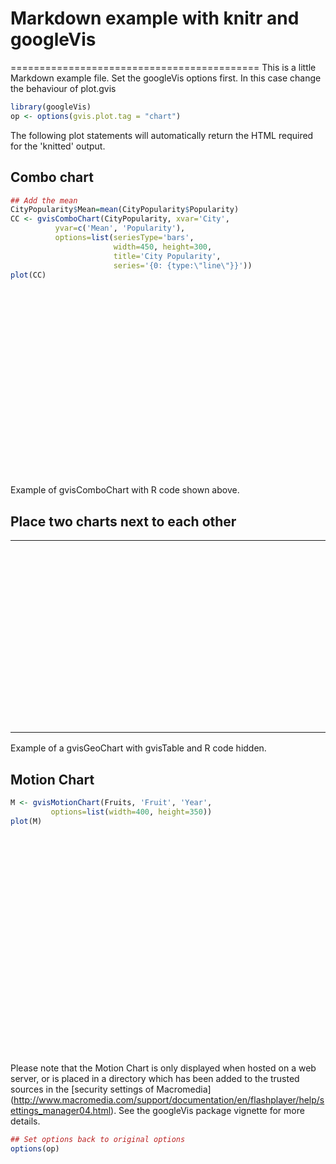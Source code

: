 # Markdown example with knitr and googleVis
===========================================
This is a little Markdown example file.
Set the googleVis options first.
In this case change the behaviour of plot.gvis

```r
library(googleVis)
op <- options(gvis.plot.tag = "chart")
```

The following plot statements will automatically return  the HTML
required for the 'knitted' output. 

## Combo chart

```r
## Add the mean
CityPopularity$Mean=mean(CityPopularity$Popularity)
CC <- gvisComboChart(CityPopularity, xvar='City',
          yvar=c('Mean', 'Popularity'),
          options=list(seriesType='bars',
                       width=450, height=300,
                       title='City Popularity',
                       series='{0: {type:\"line\"}}'))
plot(CC)
```

<!-- ComboChart generated in R 3.0.0 by googleVis 0.4.4 package -->
<!-- Thu Aug 29 21:50:28 2013 -->


  <!-- jsHeader -->
  <script type="text/javascript">
   
  // jsData 
  function gvisDataComboChartID45f3d3d1b19 () {
  var data = new google.visualization.DataTable();
  var datajson =
  [
 [
 "New York",
450,
200 
],
[
 "Boston",
450,
300 
],
[
 "Miami",
450,
400 
],
[
 "Chicago",
450,
500 
],
[
 "Los Angeles",
450,
600 
],
[
 "Houston",
450,
700 
] 
];
  data.addColumn('string','City');
data.addColumn('number','Mean');
data.addColumn('number','Popularity');
  data.addRows(datajson);
  return(data);
  }
   
  // jsDrawChart
  function drawChartComboChartID45f3d3d1b19() {
  var data = gvisDataComboChartID45f3d3d1b19();
  var options = {};
  options["allowHtml"] = true;
options["seriesType"] = "bars";
options["width"] =    450;
options["height"] =    300;
options["title"] = "City Popularity";
options["series"] = {0: {type:"line"}};
  
  
    var chart = new google.visualization.ComboChart(
    document.getElementById('ComboChartID45f3d3d1b19')
    );
    chart.draw(data,options);
    
  
  }
    
   
  // jsDisplayChart
  (function() {
  var pkgs = window.__gvisPackages = window.__gvisPackages || [];
  var callbacks = window.__gvisCallbacks = window.__gvisCallbacks || [];
  var chartid = "corechart";
  
  // Manually see if chartid is in pkgs (not all browsers support Array.indexOf)
  var i, newPackage = true;
  for (i = 0; newPackage && i < pkgs.length; i++) {
  if (pkgs[i] === chartid)
  newPackage = false;
  }
  if (newPackage)
  pkgs.push(chartid);
  
  // Add the drawChart function to the global list of callbacks
  callbacks.push(drawChartComboChartID45f3d3d1b19);
  })();
  function displayChartComboChartID45f3d3d1b19() {
  var pkgs = window.__gvisPackages = window.__gvisPackages || [];
  var callbacks = window.__gvisCallbacks = window.__gvisCallbacks || [];
  window.clearTimeout(window.__gvisLoad);
  // The timeout is set to 100 because otherwise the container div we are
  // targeting might not be part of the document yet
  window.__gvisLoad = setTimeout(function() {
  var pkgCount = pkgs.length;
  google.load("visualization", "1", { packages:pkgs, callback: function() {
  if (pkgCount != pkgs.length) {
  // Race condition where another setTimeout call snuck in after us; if
  // that call added a package, we must not shift its callback
  return;
  }
  while (callbacks.length > 0)
  callbacks.shift()();
  } });
  }, 100);
  }
   
  // jsFooter
  </script>
   
  <!-- jsChart -->  
  <script type="text/javascript" src="https://www.google.com/jsapi?callback=displayChartComboChartID45f3d3d1b19"></script>
   
  <!-- divChart -->
    
  <div id="ComboChartID45f3d3d1b19"
  style="width: 450px; height: 300px;">
  </div>
  

Example of gvisComboChart with R code shown above.

## Place two charts next to each other
<!-- GeoChart generated in R 3.0.0 by googleVis 0.4.4 package -->
<!-- Thu Aug 29 21:50:28 2013 -->


  <!-- jsHeader -->
  <script type="text/javascript">
   
  // jsData 
  function gvisDataGeoChartID45f76be25b7 () {
  var data = new google.visualization.DataTable();
  var datajson =
  [
 [
 "Germany",
3 
],
[
 "Brazil",
4 
],
[
 "United States",
5 
],
[
 "France",
4 
],
[
 "Hungary",
3 
],
[
 "India",
2 
],
[
 "Iceland",
1 
],
[
 "Norway",
4 
],
[
 "Spain",
5 
],
[
 "Turkey",
1 
] 
];
  data.addColumn('string','Country');
data.addColumn('number','Profit');
  data.addRows(datajson);
  return(data);
  }
  

  // jsData 
  function gvisDataTableID45f3d9e4e48 () {
  var data = new google.visualization.DataTable();
  var datajson =
  [
 [
 "Germany",
3,
true 
],
[
 "Brazil",
4,
false 
],
[
 "United States",
5,
true 
],
[
 "France",
4,
true 
],
[
 "Hungary",
3,
false 
],
[
 "India",
2,
true 
],
[
 "Iceland",
1,
false 
],
[
 "Norway",
4,
true 
],
[
 "Spain",
5,
true 
],
[
 "Turkey",
1,
false 
] 
];
  data.addColumn('string','Country');
data.addColumn('number','Profit');
data.addColumn('boolean','Online');
  data.addRows(datajson);
  return(data);
  }
   
  // jsDrawChart
  function drawChartGeoChartID45f76be25b7() {
  var data = gvisDataGeoChartID45f76be25b7();
  var options = {};
  options["width"] =    350;
options["height"] =    300;
  
  
    var chart = new google.visualization.GeoChart(
    document.getElementById('GeoChartID45f76be25b7')
    );
    chart.draw(data,options);
    
  
  }
    
  

  // jsDrawChart
  function drawChartTableID45f3d9e4e48() {
  var data = gvisDataTableID45f3d9e4e48();
  var options = {};
  options["allowHtml"] = true;
options["height"] =    300;
options["width"] =    200;
  
  
    var chart = new google.visualization.Table(
    document.getElementById('TableID45f3d9e4e48')
    );
    chart.draw(data,options);
    
  
  }
    
   
  // jsDisplayChart
  (function() {
  var pkgs = window.__gvisPackages = window.__gvisPackages || [];
  var callbacks = window.__gvisCallbacks = window.__gvisCallbacks || [];
  var chartid = "geochart";
  
  // Manually see if chartid is in pkgs (not all browsers support Array.indexOf)
  var i, newPackage = true;
  for (i = 0; newPackage && i < pkgs.length; i++) {
  if (pkgs[i] === chartid)
  newPackage = false;
  }
  if (newPackage)
  pkgs.push(chartid);
  
  // Add the drawChart function to the global list of callbacks
  callbacks.push(drawChartGeoChartID45f76be25b7);
  })();
  function displayChartGeoChartID45f76be25b7() {
  var pkgs = window.__gvisPackages = window.__gvisPackages || [];
  var callbacks = window.__gvisCallbacks = window.__gvisCallbacks || [];
  window.clearTimeout(window.__gvisLoad);
  // The timeout is set to 100 because otherwise the container div we are
  // targeting might not be part of the document yet
  window.__gvisLoad = setTimeout(function() {
  var pkgCount = pkgs.length;
  google.load("visualization", "1", { packages:pkgs, callback: function() {
  if (pkgCount != pkgs.length) {
  // Race condition where another setTimeout call snuck in after us; if
  // that call added a package, we must not shift its callback
  return;
  }
  while (callbacks.length > 0)
  callbacks.shift()();
  } });
  }, 100);
  }
  

  // jsDisplayChart
  (function() {
  var pkgs = window.__gvisPackages = window.__gvisPackages || [];
  var callbacks = window.__gvisCallbacks = window.__gvisCallbacks || [];
  var chartid = "table";
  
  // Manually see if chartid is in pkgs (not all browsers support Array.indexOf)
  var i, newPackage = true;
  for (i = 0; newPackage && i < pkgs.length; i++) {
  if (pkgs[i] === chartid)
  newPackage = false;
  }
  if (newPackage)
  pkgs.push(chartid);
  
  // Add the drawChart function to the global list of callbacks
  callbacks.push(drawChartTableID45f3d9e4e48);
  })();
  function displayChartTableID45f3d9e4e48() {
  var pkgs = window.__gvisPackages = window.__gvisPackages || [];
  var callbacks = window.__gvisCallbacks = window.__gvisCallbacks || [];
  window.clearTimeout(window.__gvisLoad);
  // The timeout is set to 100 because otherwise the container div we are
  // targeting might not be part of the document yet
  window.__gvisLoad = setTimeout(function() {
  var pkgCount = pkgs.length;
  google.load("visualization", "1", { packages:pkgs, callback: function() {
  if (pkgCount != pkgs.length) {
  // Race condition where another setTimeout call snuck in after us; if
  // that call added a package, we must not shift its callback
  return;
  }
  while (callbacks.length > 0)
  callbacks.shift()();
  } });
  }, 100);
  }
   
  // jsFooter
  </script>
   
  <!-- jsChart -->  
  <script type="text/javascript" src="https://www.google.com/jsapi?callback=displayChartGeoChartID45f76be25b7"></script>
  

  <!-- jsChart -->  
  <script type="text/javascript" src="https://www.google.com/jsapi?callback=displayChartTableID45f3d9e4e48"></script>
   
<table border="0">
<tr>
<td>

  <!-- divChart -->
    
  <div id="GeoChartID45f76be25b7"
  style="width: 350px; height: 300px;">
  </div>
  
</td>
<td>

  <!-- divChart -->
    
  <div id="TableID45f3d9e4e48"
  style="width: 200px; height: 300px;">
  </div>
  
</td>
</tr>
</table>

Example of a gvisGeoChart with gvisTable and R code hidden.

## Motion Chart

```r
M <- gvisMotionChart(Fruits, 'Fruit', 'Year',
         options=list(width=400, height=350))
plot(M)
```

<!-- MotionChart generated in R 3.0.0 by googleVis 0.4.4 package -->
<!-- Thu Aug 29 21:50:28 2013 -->


  <!-- jsHeader -->
  <script type="text/javascript">
   
  // jsData 
  function gvisDataMotionChartID45f580eec9b () {
  var data = new google.visualization.DataTable();
  var datajson =
  [
 [
 "Apples",
2008,
"West",
98,
78,
20,
"2008-12-31" 
],
[
 "Apples",
2009,
"West",
111,
79,
32,
"2009-12-31" 
],
[
 "Apples",
2010,
"West",
89,
76,
13,
"2010-12-31" 
],
[
 "Oranges",
2008,
"East",
96,
81,
15,
"2008-12-31" 
],
[
 "Bananas",
2008,
"East",
85,
76,
9,
"2008-12-31" 
],
[
 "Oranges",
2009,
"East",
93,
80,
13,
"2009-12-31" 
],
[
 "Bananas",
2009,
"East",
94,
78,
16,
"2009-12-31" 
],
[
 "Oranges",
2010,
"East",
98,
91,
7,
"2010-12-31" 
],
[
 "Bananas",
2010,
"East",
81,
71,
10,
"2010-12-31" 
] 
];
  data.addColumn('string','Fruit');
data.addColumn('number','Year');
data.addColumn('string','Location');
data.addColumn('number','Sales');
data.addColumn('number','Expenses');
data.addColumn('number','Profit');
data.addColumn('string','Date');
  data.addRows(datajson);
  return(data);
  }
   
  // jsDrawChart
  function drawChartMotionChartID45f580eec9b() {
  var data = gvisDataMotionChartID45f580eec9b();
  var options = {};
  options["width"] =    400;
options["height"] =    350;
  
  
    var chart = new google.visualization.MotionChart(
    document.getElementById('MotionChartID45f580eec9b')
    );
    chart.draw(data,options);
    
  
  }
    
   
  // jsDisplayChart
  (function() {
  var pkgs = window.__gvisPackages = window.__gvisPackages || [];
  var callbacks = window.__gvisCallbacks = window.__gvisCallbacks || [];
  var chartid = "motionchart";
  
  // Manually see if chartid is in pkgs (not all browsers support Array.indexOf)
  var i, newPackage = true;
  for (i = 0; newPackage && i < pkgs.length; i++) {
  if (pkgs[i] === chartid)
  newPackage = false;
  }
  if (newPackage)
  pkgs.push(chartid);
  
  // Add the drawChart function to the global list of callbacks
  callbacks.push(drawChartMotionChartID45f580eec9b);
  })();
  function displayChartMotionChartID45f580eec9b() {
  var pkgs = window.__gvisPackages = window.__gvisPackages || [];
  var callbacks = window.__gvisCallbacks = window.__gvisCallbacks || [];
  window.clearTimeout(window.__gvisLoad);
  // The timeout is set to 100 because otherwise the container div we are
  // targeting might not be part of the document yet
  window.__gvisLoad = setTimeout(function() {
  var pkgCount = pkgs.length;
  google.load("visualization", "1", { packages:pkgs, callback: function() {
  if (pkgCount != pkgs.length) {
  // Race condition where another setTimeout call snuck in after us; if
  // that call added a package, we must not shift its callback
  return;
  }
  while (callbacks.length > 0)
  callbacks.shift()();
  } });
  }, 100);
  }
   
  // jsFooter
  </script>
   
  <!-- jsChart -->  
  <script type="text/javascript" src="https://www.google.com/jsapi?callback=displayChartMotionChartID45f580eec9b"></script>
   
  <!-- divChart -->
    
  <div id="MotionChartID45f580eec9b"
  style="width: 400px; height: 350px;">
  </div>
  

Please note that the Motion Chart is only displayed when hosted on a
web server, or is placed in a directory which has been added to the 
trusted sources in the [security settings of Macromedia]
(http://www.macromedia.com/support/documentation/en/flashplayer/help/settings_manager04.html). 
See the googleVis package vignette for more details. 


```r
## Set options back to original options
options(op)
```


